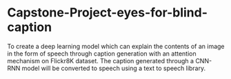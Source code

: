 # Capstone-Project-eyes-for-blind-caption
To create a deep learning model which can explain the contents of an image in the form of speech through caption generation with an attention mechanism on Flickr8K dataset. The caption generated through a CNN-RNN model will be converted to speech using a text to speech library. 
